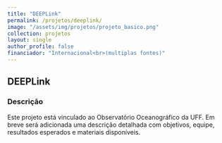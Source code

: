 ```yaml
---
title: "DEEPLink"
permalink: /projetos/deeplink/
image: "/assets/img/projetos/projeto_basico.png"
collection: projetos
layout: single
author_profile: false
financiador: "Internacional<br>(multiplas fontes)"
---
```


## DEEPLink



### Descrição

Este projeto está vinculado ao Observatório Oceanográfico da UFF. Em breve será adicionada uma descrição detalhada com objetivos, equipe, resultados esperados e materiais disponíveis.
